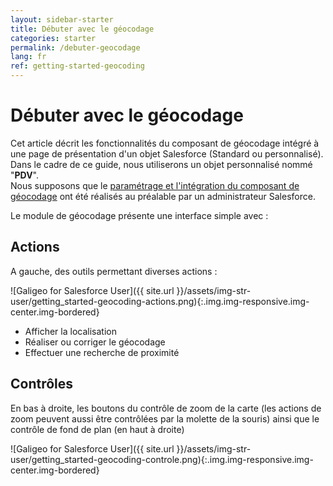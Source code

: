 ```yaml
---
layout: sidebar-starter
title: Débuter avec le géocodage
categories: starter
permalink: /debuter-geocodage
lang: fr
ref: getting-started-geocoding
---
```


# Débuter avec le géocodage

Cet article décrit les fonctionnalités du composant de géocodage intégré à une page de présentation d'un objet Salesforce (Standard ou personnalisé). Dans le cadre de ce guide, nous utiliserons un objet personnalisé nommé "**PDV**".  
Nous supposons que le [paramétrage et l'intégration du composant de géocodage](config-composants) ont été réalisés au préalable par un administrateur Salesforce.

Le module de géocodage présente une interface simple avec :

## Actions

A gauche, des outils permettant diverses actions :

![Galigeo for Salesforce User]({{ site.url }}/assets/img-str-user/getting_started-geocoding-actions.png){:.img.img-responsive.img-center.img-bordered}

- Afficher la localisation 
- Réaliser ou corriger le géocodage 
- Effectuer une recherche de proximité

## Contrôles

En bas à droite, les boutons du contrôle de zoom de la carte (les actions de zoom peuvent aussi être contrôlées par la molette de la souris) ainsi que le contrôle de fond de plan (en haut à droite)

![Galigeo for Salesforce User]({{ site.url }}/assets/img-str-user/getting_started-geocoding-controle.png){:.img.img-responsive.img-center.img-bordered}